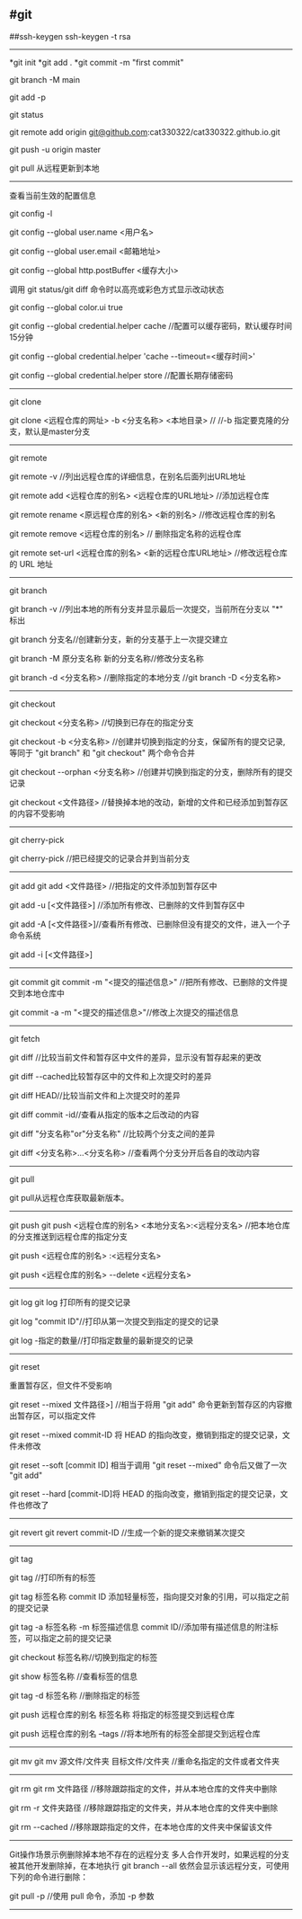  #git
---

##ssh-keygen
ssh-keygen -t rsa 

---

*git init
*git add .
*git commit -m "first commit"

git branch -M main

git add -p 

git status

git remote add origin git@github.com:cat330322/cat330322.github.io.git

git push -u origin master

git pull 从远程更新到本地

---

查看当前生效的配置信息

git config -l

git config --global user.name <用户名>

git config --global user.email <邮箱地址>

git config --global http.postBuffer <缓存大小>

调用 git status/git diff 命令时以高亮或彩色方式显示改动状态

git config --global color.ui true

git config --global credential.helper cache  //配置可以缓存密码，默认缓存时间15分钟

git config --global credential.helper 'cache --timeout=<缓存时间>'

git config --global credential.helper store //配置长期存储密码

---
git clone

git clone <远程仓库的网址> -b <分支名称> <本地目录>  // //-b 指定要克隆的分支，默认是master分支

---
git remote

git remote -v //列出远程仓库的详细信息，在别名后面列出URL地址

git remote add <远程仓库的别名> <远程仓库的URL地址> //添加远程仓库

git remote rename <原远程仓库的别名> <新的别名>  //修改远程仓库的别名

git remote remove <远程仓库的别名> // 删除指定名称的远程仓库

git remote set-url <远程仓库的别名> <新的远程仓库URL地址> //修改远程仓库的 URL 地址

---
git branch

git branch -v //列出本地的所有分支并显示最后一次提交，当前所在分支以 "*" 标出

git branch 分支名//创建新分支，新的分支基于上一次提交建立

git branch -M 原分支名称 新的分支名称//修改分支名称

git branch -d <分支名称> //删除指定的本地分支 //git branch -D <分支名称> 

---
git checkout

git checkout <分支名称> //切换到已存在的指定分支

git checkout -b <分支名称> //创建并切换到指定的分支，保留所有的提交记录,等同于 "git branch" 和 "git checkout" 两个命令合并

git checkout --orphan <分支名称> //创建并切换到指定的分支，删除所有的提交记录

git checkout <文件路径> //替换掉本地的改动，新增的文件和已经添加到暂存区的内容不受影响

---
git cherry-pick

git cherry-pick <commit ID>  //把已经提交的记录合并到当前分支

---

git add
git add <文件路径> //把指定的文件添加到暂存区中

git add -u [<文件路径>] //添加所有修改、已删除的文件到暂存区中

git add -A [<文件路径>]//查看所有修改、已删除但没有提交的文件，进入一个子命令系统

git add -i [<文件路径>]

---
git commit
git commit -m "<提交的描述信息>" //把所有修改、已删除的文件提交到本地仓库中

git commit -a -m "<提交的描述信息>"//修改上次提交的描述信息

---
git fetch

git diff  //比较当前文件和暂存区中文件的差异，显示没有暂存起来的更改

git diff --cached比较暂存区中的文件和上次提交时的差异

git diff HEAD//比较当前文件和上次提交时的差异

git diff commit -id//查看从指定的版本之后改动的内容

git diff   "分支名称"or"分支名称" //比较两个分支之间的差异

git diff <分支名称>...<分支名称> //查看两个分支分开后各自的改动内容

---
git pull

git pull从远程仓库获取最新版本。

---
git push
git push <远程仓库的别名> <本地分支名>:<远程分支名> //把本地仓库的分支推送到远程仓库的指定分支

git push <远程仓库的别名> :<远程分支名>

git push <远程仓库的别名> --delete <远程分支名>

---
git log
git log 打印所有的提交记录

git log  "commit ID"//打印从第一次提交到指定的提交的记录

git log -指定的数量//打印指定数量的最新提交的记录

---

git reset

重置暂存区，但文件不受影响

git reset --mixed 文件路径>] //相当于将用 "git add" 命令更新到暂存区的内容撤出暂存区，可以指定文件

git reset --mixed  commit-ID 将 HEAD 的指向改变，撤销到指定的提交记录，文件未修改

git reset --soft [commit ID] 相当于调用 "git reset --mixed" 命令后又做了一次 "git add"

git reset --hard [commit-ID]将 HEAD 的指向改变，撤销到指定的提交记录，文件也修改了

---
git revert
git revert  commit-ID //生成一个新的提交来撤销某次提交

---
git tag

git tag //打印所有的标签

git tag 标签名称 commit ID 添加轻量标签，指向提交对象的引用，可以指定之前的提交记录

git tag -a 标签名称 -m 标签描述信息  commit ID//添加带有描述信息的附注标签，可以指定之前的提交记录

git checkout 标签名称//切换到指定的标签

git show 标签名称 //查看标签的信息

git tag -d  标签名称 //删除指定的标签

git push 远程仓库的别名  标签名称 将指定的标签提交到远程仓库

git push 远程仓库的别名 –tags //将本地所有的标签全部提交到远程仓库

---
git mv
git mv  源文件/文件夹  目标文件/文件夹  //重命名指定的文件或者文件夹

---
git rm
git rm 文件路径 //移除跟踪指定的文件，并从本地仓库的文件夹中删除

git rm -r 文件夹路径 //移除跟踪指定的文件夹，并从本地仓库的文件夹中删除

git rm --cached //移除跟踪指定的文件，在本地仓库的文件夹中保留该文件

---
Git操作场景示例删除掉本地不存在的远程分支
多人合作开发时，如果远程的分支被其他开发删除掉，在本地执行 git branch --all 依然会显示该远程分支，可使用下列的命令进行删除：

git pull -p //使用 pull 命令，添加 -p 参数

---
